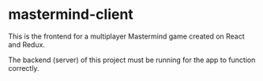 # mastermind-client

This is the frontend for a multiplayer Mastermind game created on React and Redux.

The backend (server) of this project must be running for the app to function correctly.
